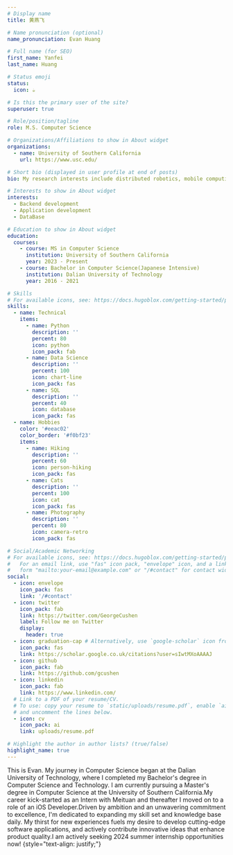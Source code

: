 ```yaml
---
# Display name
title: 黄燕飞

# Name pronunciation (optional)
name_pronunciation: Evan Huang

# Full name (for SEO)
first_name: Yanfei
last_name: Huang

# Status emoji
status:
  icon: ☕️

# Is this the primary user of the site?
superuser: true

# Role/position/tagline
role: M.S. Computer Science

# Organizations/Affiliations to show in About widget
organizations:
  - name: University of Southern California
    url: https://www.usc.edu/

# Short bio (displayed in user profile at end of posts)
bio: My research interests include distributed robotics, mobile computing and programmable matter.

# Interests to show in About widget
interests:
  - Backend development
  - Application development
  - DataBase

# Education to show in About widget
education:
  courses:
    - course: MS in Computer Science
      institution: University of Southern California
      year: 2023 - Present
    - course: Bachelor in Computer Science(Japanese Intensive)
      institution: Dalian University of Technology
      year: 2016 - 2021

# Skills
# For available icons, see: https://docs.hugoblox.com/getting-started/page-builder/#icons
skills:
  - name: Technical
    items:
      - name: Python
        description: ''
        percent: 80
        icon: python
        icon_pack: fab
      - name: Data Science
        description: ''
        percent: 100
        icon: chart-line
        icon_pack: fas
      - name: SQL
        description: ''
        percent: 40
        icon: database
        icon_pack: fas
  - name: Hobbies
    color: '#eeac02'
    color_border: '#f0bf23'
    items:
      - name: Hiking
        description: ''
        percent: 60
        icon: person-hiking
        icon_pack: fas
      - name: Cats
        description: ''
        percent: 100
        icon: cat
        icon_pack: fas
      - name: Photography
        description: ''
        percent: 80
        icon: camera-retro
        icon_pack: fas

# Social/Academic Networking
# For available icons, see: https://docs.hugoblox.com/getting-started/page-builder/#icons
#   For an email link, use "fas" icon pack, "envelope" icon, and a link in the
#   form "mailto:your-email@example.com" or "/#contact" for contact widget.
social:
  - icon: envelope
    icon_pack: fas
    link: '/#contact'
  - icon: twitter
    icon_pack: fab
    link: https://twitter.com/GeorgeCushen
    label: Follow me on Twitter
    display:
      header: true
  - icon: graduation-cap # Alternatively, use `google-scholar` icon from `ai` icon pack
    icon_pack: fas
    link: https://scholar.google.co.uk/citations?user=sIwtMXoAAAAJ
  - icon: github
    icon_pack: fab
    link: https://github.com/gcushen
  - icon: linkedin
    icon_pack: fab
    link: https://www.linkedin.com/
  # Link to a PDF of your resume/CV.
  # To use: copy your resume to `static/uploads/resume.pdf`, enable `ai` icons in `params.yaml`,
  # and uncomment the lines below.
  - icon: cv
    icon_pack: ai
    link: uploads/resume.pdf

# Highlight the author in author lists? (true/false)
highlight_name: true
---
```


This is Evan. My journey in Computer Science began at the Dalian University of Technology, where I completed my Bachelor's degree in Computer Science and Technology. I am currently pursuing a Master's degree in Computer Science at the University of Southern California.My career kick-started as an Intern with Meituan and thereafter I moved on to a role of an iOS Developer.Driven by ambition and an unwavering commitment to excellence, I'm dedicated to expanding my skill set and knowledge base daily. My thirst for new experiences fuels my desire to develop cutting-edge software applications, and actively contribute innovative ideas that enhance product quality.I am actively seeking 2024 summer internship opportunities now!
{style="text-align: justify;"}
